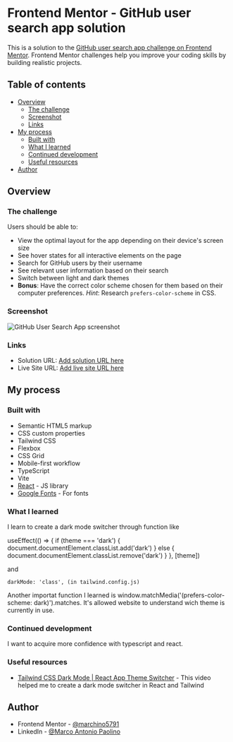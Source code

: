 # Frontend Mentor - GitHub user search app solution

This is a solution to the [GitHub user search app challenge on Frontend Mentor](https://www.frontendmentor.io/challenges/github-user-search-app-Q09YOgaH6). Frontend Mentor challenges help you improve your coding skills by building realistic projects.

## Table of contents

- [Overview](#overview)
  - [The challenge](#the-challenge)
  - [Screenshot](#screenshot)
  - [Links](#links)
- [My process](#my-process)
  - [Built with](#built-with)
  - [What I learned](#what-i-learned)
  - [Continued development](#continued-development)
  - [Useful resources](#useful-resources)
- [Author](#author)

## Overview

### The challenge

Users should be able to:

- View the optimal layout for the app depending on their device's screen size
- See hover states for all interactive elements on the page
- Search for GitHub users by their username
- See relevant user information based on their search
- Switch between light and dark themes
- **Bonus**: Have the correct color scheme chosen for them based on their computer preferences. _Hint_: Research `prefers-color-scheme` in CSS.

### Screenshot

![GitHub User Search App screenshot](./screenshot.jpg)

### Links

- Solution URL: [Add solution URL here](https://your-solution-url.com)
- Live Site URL: [Add live site URL here](https://your-live-site-url.com)

## My process

### Built with

- Semantic HTML5 markup
- CSS custom properties
- Tailwind CSS
- Flexbox
- CSS Grid
- Mobile-first workflow
- TypeScript
- Vite
- [React](https://reactjs.org/) - JS library
- [Google Fonts](https://fonts.google.com/) - For fonts

### What I learned

I learn to create a dark mode switcher through function like

useEffect(() => {
if (theme === 'dark') {
document.documentElement.classList.add('dark')
} else {
document.documentElement.classList.remove('dark')
}
}, [theme])

and

    darkMode: 'class', (in tailwind.config.js)

Another importat function I learned is window.matchMedia('(prefers-color-scheme: dark)').matches. It's allowed website to understand wich theme is currently in use.

### Continued development

I want to acquire more confidence with typescript and react.

### Useful resources

- [Tailwind CSS Dark Mode | React App Theme Switcher](https://www.youtube.com/watch?v=VylXkPy-MIc) - This video helped me to create a dark mode switcher in React and Tailwind

## Author

- Frontend Mentor - [@marchino5791](https://www.frontendmentor.io/profile/marchino5791)
- LinkedIn - [@Marco Antonio Paolino](https://www.linkedin.com/in/marco-paolino/)
